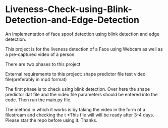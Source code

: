# Liveness-Check-using-Blink-Detection-and-Edge-Detection
An implementation of face spoof detection using blink detection and edge detection.

This project is for the liveness detection of a Face using Webcam as well as a
pre-captured video of a person.

There are two phases to this project

External requirements to this project:
shape predictor file
test video file(preferably in mp4 format)

The first phase is to check using blink detection.
Over here the shape predictor dat file and the video file parameters should 
be entered into the code.
Then run the main.py file.

The method in which it works is by  taking the video in the form of a filestream
and checking the t
*This file will will be ready after 3-4 days.
Please star the repo before using it.
Thanks.
